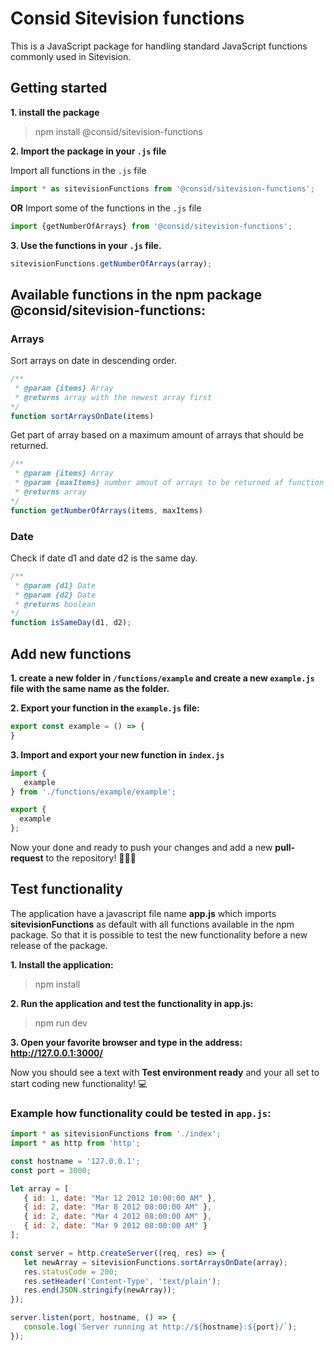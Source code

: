 # Consid Sitevision functions
This is a JavaScript package for handling standard JavaScript functions commonly used in Sitevision. 

## Getting started

**1. install the package**
> npm install @consid/sitevision-functions

**2. Import the package in your ```.js``` file**

Import all functions in the ```.js``` file
```js
import * as sitevisionFunctions from '@consid/sitevision-functions';
```
**OR** 
Import some of the functions in the ```.js``` file
```js
import {getNumberOfArrays} from '@consid/sitevision-functions';
```
**3. Use the functions in your ```.js``` file.**
```js
sitevisionFunctions.getNumberOfArrays(array);
```

## Available functions in the npm package **@consid/sitevision-functions**:
### Arrays

Sort arrays on date in descending order. 
```js
/**
 * @param {items} Array
 * @returns array with the newest array first
*/
function sortArraysOnDate(items)
```

Get part of array based on a maximum amount of arrays that should be returned.
```js
/**
 * @param {items} Array
 * @param {maxItems} number amout of arrays to be returned af function execution
 * @returns array 
*/
function getNumberOfArrays(items, maxItems)
```
### Date
Check if date d1 and date d2 is the same day.
```js
/**
 * @param {d1} Date
 * @param {d2} Date 
 * @returns boolean 
*/
function isSameDay(d1, d2);
```

## Add new functions

**1. create a new folder in ```/functions/example``` and create a new ```example.js``` file with the same name as the folder.**

**2. Export your function in the ```example.js``` file:**

```js
export const example = () => {
}
```
**3. Import and export your new function in ```index.js```**

```js
import {
   example
} from './functions/example/example';

export {
  example
};
```

Now your done and ready to push your changes and add a new **pull-request** to the repository! 🎉🎉🎉
## Test functionality

The application have a javascript file name **app.js** which imports **sitevisionFunctions** as default with all functions available in the npm package. So that it is possible to test the new functionality before a new release of the package.

**1. Install the application:**
> npm install

**2. Run the application and test the functionality in **app.js**:**
> npm run dev

**3. Open your favorite browser and type in the address: http://127.0.0.1:3000/**

Now you should see a text with **Test environment ready** and your all set to start coding new functionality! 💻
### Example how functionality could be tested in  ```app.js```:
```js
import * as sitevisionFunctions from './index';
import * as http from 'http';

const hostname = '127.0.0.1';
const port = 3000;

let array = [
   { id: 1, date: "Mar 12 2012 10:00:00 AM" },
   { id: 2, date: "Mar 8 2012 08:00:00 AM" },
   { id: 2, date: "Mar 4 2012 08:00:00 AM" },
   { id: 2, date: "Mar 9 2012 08:00:00 AM" }
];

const server = http.createServer((req, res) => {
   let newArray = sitevisionFunctions.sortArraysOnDate(array);
   res.statusCode = 200;
   res.setHeader('Content-Type', 'text/plain');
   res.end(JSON.stringify(newArray));
});

server.listen(port, hostname, () => {
   console.log(`Server running at http://${hostname}:${port}/`);
});
```


